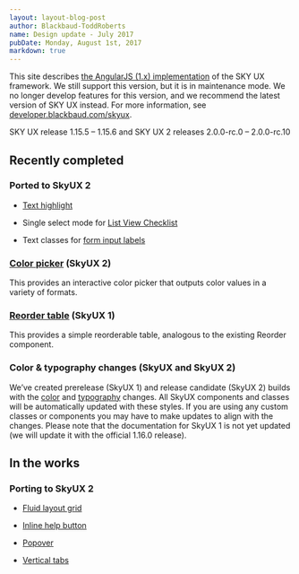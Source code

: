 ```yaml
---
layout: layout-blog-post
author: Blackbaud-ToddRoberts
name: Design update - July 2017
pubDate: Monday, August 1st, 2017
markdown: true
---
```


<bb-alert bb-alert-type="warning">This site describes <a href="https://angularjs.org/">the AngularJS (1.x) implementation</a> of the SKY UX framework. We still support this version, but it is in maintenance mode. We no longer develop features for this version, and we recommend the latest version of SKY UX instead. For more information, see <a href="https://developer.blackbaud.com/skyux">developer.blackbaud.com/skyux</a>.</bb-alert>


SKY UX release 1.15.5 – 1.15.6 and SKY UX 2 releases 2.0.0-rc.0 – 2.0.0-rc.10

<!-- more -->

## Recently completed

### Ported to SkyUX 2

-   [Text highlight](https://developer.blackbaud.com/skyux2/components/text-highlight)

-   Single select mode for [List View Checklist](https://developer.blackbaud.com/skyux2/components/list-view-checklist)

-   Text classes for [form input labels](https://developer.blackbaud.com/skyux2/components/form)

### [Color picker](https://developer.blackbaud.com/skyux2/components/colorpicker) (SkyUX 2)

This provides an interactive color picker that outputs color values in a variety of formats.

### [Reorder table](http://skyux.developer.blackbaud.com/components/reordertable/) (SkyUX 1)

This provides a simple reorderable table, analogous to the existing Reorder component.

### Color & typography changes (SkyUX and SkyUX 2) 

We’ve created prerelease (SkyUX 1) and release candidate (SkyUX 2) builds with the [color](https://developer.blackbaud.com/skyux2/design/color) and [typography](https://developer.blackbaud.com/skyux2/design/typography) changes. All SkyUX components and classes will be automatically updated with these styles. If you are using any custom classes or components you may have to make updates to align with the changes. Please note that the documentation for SkyUX 1 is not yet updated (we will update it with the official 1.16.0 release).

## In the works 

### Porting to SkyUX 2

-   [Fluid layout grid](https://github.com/blackbaud/skyux2/issues/603)

-   [Inline help button](https://github.com/blackbaud/skyux2/issues/571)

-   [Popover](https://github.com/blackbaud/skyux2/issues/167)

-   [Vertical tabs](https://github.com/blackbaud/skyux2/issues/573)